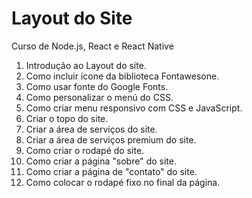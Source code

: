 # Layout do Site
Curso de Node.js, React e React Native

1. Introdução ao Layout do site.
2. Como incluir icone da biblioteca Fontawesone.
3. Como usar fonte do Google Fonts.
4. Como personalizar o menú do CSS.
5. Como criar menu responsivo com CSS e JavaScript.
6. Criar o topo do site.
7. Criar a área de serviços do site.
8. Criar a área de serviços premium do site.
9. Como criar o rodapé do site.
10. Como criar a página "sobre" do site.
11. Como criar a página de "contato" do site.
12. Como colocar o rodapé fixo no final da página.

